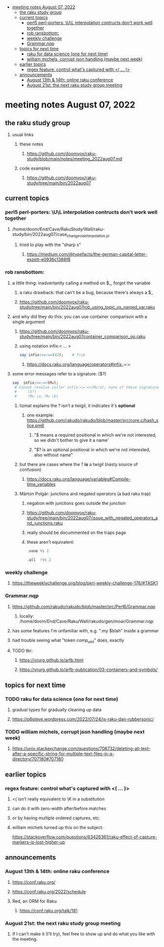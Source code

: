 - [meeting notes August 07, 2022](#org975adf2)
  - [the raku study group](#org12e7017)
  - [current topics](#orga3fbfb6)
    - [perl5 perl-porters: \U\L interpolation contructs don't work well together](#org08f19c3)
    - [rob ransbottom:](#org209d846)
    - [weekly challenge](#org1324678)
    - [Grammar.nqp](#org704b4f3)
  - [topics for next time](#org375f14e)
    - [raku for data science  (one for next time)](#org69c9816)
    - [william michels, corrupt json handling (maybe next week)](#org8bbfdc4)
  - [earlier topics](#org8d13e49)
    - [regex feature: control what's captured with <( &#x2026; )>](#orgf373fe9)
  - [announcements](#org0a9d2f0)
    - [August 13th & 14th: online raku conference](#org9551873)
    - [August 21st: the next raku study group meeting](#org10cebb5)


<a id="org975adf2"></a>

# meeting notes August 07, 2022


<a id="org12e7017"></a>

## the raku study group

1.  usual links

    1.  these notes
    
        1.  <https://github.com/doomvox/raku-study/blob/main/notes/meeting_2022aug07.md>
    
    2.  code examples
    
        1.  <https://github.com/doomvox/raku-study/tree/main/bin/2022aug07>


<a id="orga3fbfb6"></a>

## current topics


<a id="org08f19c3"></a>

### perl5 perl-porters: \U\L interpolation contructs don't work well together

1.  /home/doom/End/Cave/RakuStudy/Wall/raku-study/bin/2022aug07/case<sub>change</sub><sub>via</sub><sub>interpolation.pl</sub>

    1.  tried to play with the "sharp s"
    
        1.  <https://medium.com/@typefacts/the-german-capital-letter-eszett-e0936c1388f8>


<a id="org209d846"></a>

### rob ransbottom:

1.  a little thing: inadvertantly calling a method on $\_, forgot the variable

    1.  a raku drawback: that can't be a bug, because there's always a $\_
    
    2.  <https://github.com/doomvox/raku-study/tree/main/bin/2022aug07rob_using_topic_vs_named_var.raku>

2.  and why did they do this: you can use container comparison with a single argument

    1.  <https://github.com/doomvox/raku-study/tree/main/bin/2022aug07container_comparison_op.raku>
    
    2.  using notation infix:< &#x2026; >
    
        ```raku
        say infix:<=:=>(42);    # True
        ```
        
        1.  <https://docs.raku.org/language/operators#infix>\_=:=

3.  some error messages refer to a signature: ($?)

    ```raku
    say  infix:<=:=>(Mu); 
     # Cannot resolve caller infix:<=:=>(Mu:U); none of these signatures match:
     #     ($?)
     #     (Mu \a, Mu \b)
    ```
    
    1.  lizmat explains the ? isn't a twigil, it indicates it's **optional**
    
        1.  one example: <https://github.com/rakudo/rakudo/blob/master/src/core.c/hash_slice.pm6>
        
            1.  "$ means a required positional in which we're not interested, so we didn't bother to give it a name'
            
            2.  "$? is an optional positional in which we're not interested, also without name"
    
    2.  but there are cases where the ? **is** a twigil (nasty source of confusion)
    
        1.  <https://docs.raku.org/language/variables#Compile-time_variables>
    
    3.  Márton Polgár: junctions and negated operators (a bad raku trap)
    
        1.  negation with junctions goes outside the junction
        
        2.  <https://github.com/doomvox/raku-study/tree/main/bin/2022aug07/issue_with_negated_operators_and_junctions.raku>
        
        3.  really should be docummented on the traps page
        
        4.  these aren't equivalent:
        
            ```raku
            .none %% 2 
            ```
            
            ```raku
            .all  !%% 2 
            ```


<a id="org1324678"></a>

### weekly challenge

1.  <https://theweeklychallenge.org/blog/perl-weekly-challenge-176/#TASK1>


<a id="org704b4f3"></a>

### Grammar.nqp

1.  <https://github.com/rakudo/rakudo/blob/master/src/Perl6/Grammar.nqp>

    1.  locally: /home/doom/End/Cave/Raku/Wall/rakudo/gen/moar/Grammar.nqp

2.  has some features I'm unfamiliar with, e.g. ":my $blah" inside a grammar

3.  had trouble seeing what "token comp<sub>unit</sub>" does, exactly

4.  TODO tbr:

    1.  <https://vrurg.github.io/arfb.html>
    
    2.  <https://vrurg.github.io/arfb-publication/03-containers-and-symbols/>


<a id="org375f14e"></a>

## topics for next time


<a id="org69c9816"></a>

### TODO raku for data science  (one for next time)

1.  gradual types for gradually cleaning up data

2.  <https://p6steve.wordpress.com/2022/07/24/is-raku-dan-rubbersonic/>


<a id="org8bbfdc4"></a>

### TODO william michels, corrupt json handling (maybe next week)

1.  <https://unix.stackexchange.com/questions/706732/deleting-all-text-after-a-specific-string-for-multiple-text-files-in-a-directory/707180#707180>


<a id="org8d13e49"></a>

## earlier topics


<a id="orgf373fe9"></a>

### regex feature: control what's captured with <( &#x2026; )>

1.  <( isn't really equivalent to \K in a substitution

2.  can do it with zero-width after/before matches

3.  or by having multiple ordered captures, etc.

4.  william michels turned up this on the subject:

    <https://stackoverflow.com/questions/63426361/raku-effect-of-capture-markers-is-lost-higher-up>


<a id="org0a9d2f0"></a>

## announcements


<a id="org9551873"></a>

### August 13th & 14th: online raku conference

1.  <https://conf.raku.org/>

2.  <https://conf.raku.org/2022/schedule>

3.  Red, an ORM for Raku

    1.  <https://conf.raku.org/talk/181>


<a id="org10cebb5"></a>

### August 21st: the next raku study group meeting

1.  If I can't make it (I'll try), feel free to show up and do what you like with the meeting.
